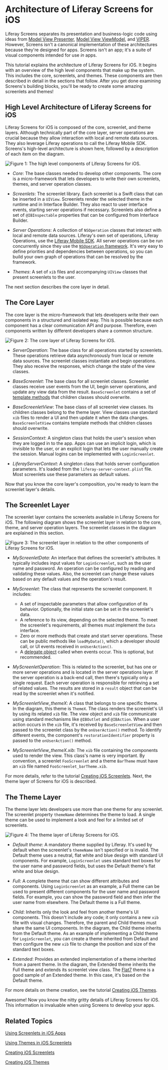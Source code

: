 # Architecture of Liferay Screens for iOS [](id=architecture-of-liferay-screens-for-ios)

Liferay Screens separates its presentation and business-logic code using ideas 
from [Model View Presenter](http://en.wikipedia.org/wiki/Model-view-presenter), 
[Model View ViewModel](http://en.wikipedia.org/wiki/Model_View_ViewModel), and 
[VIPER](http://www.objc.io/issue-13/viper.html). However, Screens isn't a 
canonical implementation of these architectures because they're designed for 
apps. Screens isn't an app; it's a suite of visual components intended for use 
*in* apps. 

This tutorial explains the architecture of Liferay Screens for iOS. It begins 
with an overview of the high level components that make up the system. This 
includes the core, screenlets, and themes. These components are then described 
in detail in the sections that follow. After you get done examining Screens's 
building blocks, you'll be ready to create some amazing screenlets and themes!

## High Level Architecture of Liferay Screens for iOS [](id=high-level-architecture-of-liferay-screens-for-ios)

Liferay Screens for iOS is composed of the core, screenlet, and theme layers. 
Although technically part of the core layer, server operations are crucial 
because they allow interaction with local and remote data sources. They also 
leverage Liferay operations to call the Liferay Mobile SDK. Screens's high-level 
architecture is shown here, followed by a description of each item on the 
diagram.

![Figure 1: The high level components of Liferay Screens for iOS.](../../images/screens-ios-architecture-01.png)

- *Core*: The base classes needed to develop other components. The core is a 
  micro-framework that lets developers to write their own screenlets, themes, 
  and server operation classes. 

- *Screenlets*: The screenlet library. Each screenlet is a Swift class that can 
  be inserted in a `UIView`. Screenlets render the selected theme in the runtime 
  and in Interface Builder. They also react to user interface events, starting 
  server operations if necessary. Screenlets also define a set of 
  `@IBInspectable` properties that can be configured from Interface Builder.

- *Server Operations*: A collection of `NSOperation` classes that interact with 
  local and remote data sources. Liferay's own set of operations, Liferay 
  Operations, use the [Liferay Mobile SDK](/develop/tutorials/-/knowledge_base/6-2/invoking-liferay-services-in-your-ios-app).
  All server operations can be run concurrently since they use the 
  [`NSOperation` framework](https://developer.apple.com/library/mac/documentation/General/Conceptual/ConcurrencyProgrammingGuide/OperationObjects/OperationObjects.html#//apple_ref/doc/uid/TP40008091-CH101-SW1). 
  It's very easy to define priorities and dependencies between operations, so 
  you can build your own graph of operations that can be resolved by the 
  framework.

- *Themes*: A set of `xib` files and accompanying `UIView` classes that present 
  screenlets to the user.

The next section describes the core layer in detail.

## The Core Layer

The core layer is the micro-framework that lets developers write their own 
components in a structured and isolated way. This is possible because each 
component has a clear communication API and purpose. Therefore, even components 
written by different developers share a common structure. 

![Figure 2: The core layer of Liferay Screens for iOS.](../../images/screens-ios-architecture-02.png)

- *ServerOperation*: The base class for all operations started by screenlets. 
  These operations retrieve data asynchronously from local or remote data 
  sources. The screenlet classes instantiate and begin operations. They also 
  receive the responses, which change the state of the view classes.

- *BaseScreenlet*: The base class for all screenlet classes. Screenlet classes 
  receive user events from the UI, begin server operations, and update any view 
  data from the result. `BaseScreenlet` contains a set of [template methods](http://www.oodesign.com/template-method-pattern.html) 
  that children classes should overwrite.

- *BaseScreenletView*: The base class of all screenlet view classes. Its 
  children classes belong to the theme layer. View classes use standard `xib` 
  files to render a UI and then update it when the data changes. 
  `BaseScreenletView` contains template methods that children classes should 
  overwrite. 

- *SessionContext*: A singleton class that holds the user's session when they 
  are logged in to the app. Apps can use an implicit login, which is invisible 
  to the user, or an explicit login that lets the user manually create the 
  session. Manual logins can be implemented with `LoginScreenlet`.

- *LiferayServerContext*: A singleton class that holds server configuration 
  parameters. It's loaded from the `liferay-server-context.plist` file. Most 
  screenlets use these parameters as default values.

Now that you know the core layer's composition, you're ready to learn the 
screenlet layer's details. 

## The Screenlet Layer

The screenlet layer contains the screenlets available in Liferay Screens for
iOS. The following diagram shows the screenlet layer in relation to the core,
theme, and server operation layers. The screenlet classes in the diagram are 
explained in this section. 

![Figure 3: The screenlet layer in relation to the other components of Liferay Screens for iOS.](../../images/screens-ios-architecture-03.png)

- *MyScreenletData*: An interface that defines the screenlet's attributes. It 
  typically includes input values for `LoginScreenlet`, such as the user name 
  and password. An operation can be configured by reading and validating these 
  values. Also, the screenlet can change these values based on any default 
  values and the operation's result. 

- *MyScreenlet*: The class that represents the screenlet component. It includes: 

    - A set of inspectable parameters that allow configuration of its behavior. 
      Optionally, the initial state can be set in the screenlet's data. 
    - A reference to its view, depending on the selected theme. To meet the 
      screenlet's requirements, all themes must implement the `Data` interface. 
    - Zero or more methods that create and start server operations. These can be 
      public methods like `loadMyData()`, which a developer should call, or UI 
      events received in `onUserAction()`. 
    - A [delegate object](https://developer.apple.com/library/ios/documentation/general/conceptual/DevPedia-CocoaCore/Delegation.html)
      called when events occur. This is optional, but recommended. 

- *MyScreenletOperation*: This is related to the screenlet, but has one or more 
  server operations and is located in the server operations layer. If the server 
  operation is a back-end call, then there's typically only a single request. 
  Each server operation is responsible for retrieving a set of related values. 
  The results are stored in a `result` object that can be read by the screenlet 
  when it's notified. 

- *MyScreenletView_themeX*: A class that belongs to one specific theme. In the
  diagram, this theme is `ThemeX`. The class renders the screenlet's UI by using 
  its related `xib` file. The view object and `xib` file communicate using
  standard mechanisms like `@IBOutlet` and `@IBAction`. When a user action 
  occurs in the `xib` file, it's received by `BaseScreenletView` and then passed 
  to the screenlet class by the `onUserAction()` method. To identify different 
  events, the component's `restorationIdentifier` property is passed to the `onUserAction()` method. 

- *MyScreenletView_themeX.xib*: The `xib` file containing the components used to 
  render the view. This class's name is very important. By convention, a 
  screenlet `FooScreenlet` and a theme `BarTheme` must have an `xib` file named 
  `FooScreenlet_barTheme.xib`. 

For more details, refer to the tutorial [Creating iOS Screenlets](/develop/tutorials/-/knowledge_base/6-2/creating-ios-screenlets). 
Next, the theme layer of Screens for iOS is described. 

## The Theme Layer

The theme layer lets developers use more than one theme for any screenlet. 
The screenlet property `themeName` determines the theme to load. A single theme 
can be used to implement a look and feel for a limited set of screenlets. 

![Figure 4: The theme layer of Liferay Screens for iOS.](../../images/screens-ios-architecture-04.png)

- *Default theme*: A mandatory theme supplied by Liferay. It's used by default 
  when the screenlet's `themeName` isn't specified or is invalid. The Default 
  theme uses a neutral, flat white and blue design with standard UI components. 
  For example, `LoginScreenlet` uses standard text boxes for the user name and 
  password fields, but uses the Default theme's flat white and blue design. 

- *Full*: A complete theme that can show different attributes and components. 
  Using `LoginScreenlet` as an example, a Full theme can be used to present 
  different components for the user name and password fields. For example, you 
  can show the password field and then infer the user name from elsewhere. The 
  Default theme is a Full theme. 

- *Child*: Inherits only the look and feel from another theme's UI components. 
  This doesn't include any code; it only contains a new `xib` file with visual 
  changes. Therefore, the parent and Child themes must share the same UI 
  components. In the diagram, the Child theme inherits from the Default theme. 
  As an example of implementing a Child theme for `LoginScreenlet`, you can 
  create a theme inherited from Default and then configure the new `xib` file to 
  change the position and size of the standard text boxes. 

- *Extended*: Provides an extended implementation of a theme inherited from a 
  parent theme. In the diagram, the Extended theme inherits the Full theme and 
  extends its screenlet view class. The [Flat7](https://github.com/liferay/liferay-screens/tree/master/ios/Framework/Themes/Flat7)
  theme is a good sample of an Extended theme. In this case, it's based on the
  Default theme.

For more details on theme creation, see the tutorial [Creating iOS Themes](/develop/tutorials/-/knowledge_base/6-2/creating-ios-themes). 

Awesome! Now you know the nitty gritty details of Liferay Screens for iOS. This 
information is invaluable when using Screens to develop your apps. 

## Related Topics [](id=related-topics)

[Using Screenlets in iOS Apps](/develop/tutorials/-/knowledge_base/6-2/using-screenlets-in-ios-apps)

[Using Themes in iOS Screenlets](/develop/tutorials/-/knowledge_base/6-2/using-themes-in-ios-screenlets)

[Creating iOS Screenlets](/develop/tutorials/-/knowledge_base/6-2/creating-ios-screenlets)

[Creating iOS Themes](/develop/tutorials/-/knowledge_base/6-2/creating-ios-themes)

